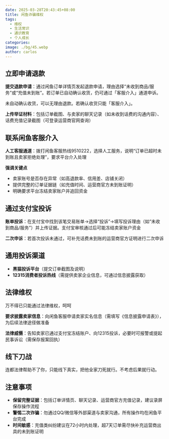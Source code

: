 ```yaml
---
date: 2025-03-28T20:43:45+08:00
title: 闲鱼诈骗维权
tags:
  - 维权
  - 生活常识
  - 通识教育
  - 个人成长
categories: 
image: ./bg/45.webp
author: carlos
---
```


## 立即申请退款


**提交退款申请**‌：通过闲鱼订单详情页发起退款申请，理由选择“未收到商品/服务”或“充值未到账”。若订单已自动确认收货，仍可通过「客服介入」通道申诉‌。

未自动确认收货，可以无理由退款。若确认收货只能「客服介入」。

**上传举证材料**‌：包括订单截图、与卖家的聊天记录（如未收到话费的沟通内容）、话费充值记录截图（可登录运营商官网查询）‌

## 联系闲鱼客服介入

**人工客服通道**‌：拨打闲鱼客服热线9510222，选择人工服务，说明“订单已超时未到账且卖家拒绝处理”，要求平台介入处理‌

**强调关键点**

- 卖家账号是否存在异常（如高退款率、信用差、店铺关闭）‌
- 提供完整的订单证据链（如充值时间、运营商官方未到账证明）‌
- 明确要求平台冻结卖家账户并追回资金‌

## 通过支付宝投诉

‌**账单投诉**‌：在支付宝中找到该笔交易账单→选择“投诉”→填写投诉理由（如“未收到商品/服务”）并上传证据。支付宝审核通过后可能冻结卖家账户资金‌

**二次申诉**‌：若首次投诉未通过，可补充话费未到账的运营商官方证明进行二次申诉‌

## 通用投诉渠道

- ‌**黑猫投诉平台**‌（提交订单截图及说明）‌
- ‌**12315消费者投诉热线**‌（需提供卖家企业信息，可通过信息披露获取）‌

## 法律维权

万不得已只能通过法律维权，呵呵

**要求披露卖家信息**‌：向闲鱼客服申请卖家实名信息（需填写《信息披露申请表》），为后续法律途径做准备‌

‌**法律威慑**‌：告知卖家已通过支付宝冻结账户、向12315投诉，必要时可报警或提起民事诉讼（需保存报案回执）

## 线下刀战

连都法律帮助不了你，只能线下真实，把他全家刀死就行。不考虑后果就行动。

## 注意事项

- **保留完整证据**‌：包括订单详情页、聊天记录、运营商官方充值记录，建议录屏保存操作流程‌
- ‌**警惕二次诈骗**‌：勿通过QQ/微信等外部渠道与卖家沟通，所有操作均在闲鱼平台完成‌
- **时间敏感**‌：充值类纠纷建议在72小时内处理，超7天订单需尽快补充运营商出具的未到账证明‌

